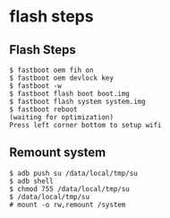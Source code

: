 flash steps
======

## Flash Steps
```
$ fastboot oem fih on
$ fastboot oem devlock key
$ fastboot -w
$ fastboot flash boot boot.img
$ fastboot flash system system.img
$ fastboot reboot
(waiting for optimization)
Press left corner bottom to setup wifi
```
## Remount system
```
$ adb push su /data/local/tmp/su
$ adb shell
$ chmod 755 /data/local/tmp/su
$ /data/local/tmp/su
# mount -o rw,remount /system
```

